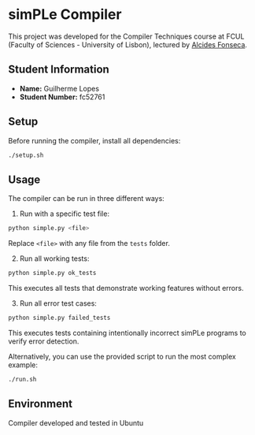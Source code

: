 # simPLe Compiler

This project was developed for the Compiler Techniques course at FCUL (Faculty of Sciences - University of Lisbon), lectured by [Alcides Fonseca](https://github.com/alcides).

## Student Information

- **Name:** Guilherme Lopes
- **Student Number:** fc52761

## Setup

Before running the compiler, install all dependencies:

```bash
./setup.sh
```

## Usage

The compiler can be run in three different ways:

1. Run with a specific test file:

```bash
python simple.py <file>
```

Replace `<file>` with any file from the `tests` folder.

2. Run all working tests:

```bash
python simple.py ok_tests
```

This executes all tests that demonstrate working features without errors.

3. Run all error test cases:

```bash
python simple.py failed_tests
```

This executes tests containing intentionally incorrect simPLe programs to verify error detection.

Alternatively, you can use the provided script to run the most complex example:

```bash
./run.sh
```

## Environment

Compiler developed and tested in Ubuntu
